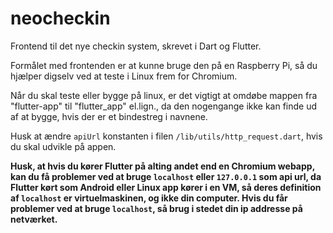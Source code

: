 # neocheckin

Frontend til det nye checkin system, skrevet i Dart og Flutter.

Formålet med frontenden er at kunne bruge den på en Raspberry Pi, så du hjælper digselv ved at teste i Linux frem for Chromium.

Når du skal teste eller bygge på linux, er det vigtigt at omdøbe mappen fra "flutter-app" til "flutter_app" el.lign., da den nogengange ikke kan finde ud af at bygge, hvis der er et bindestreg i navnene.

Husk at ændre `apiUrl` konstanten i filen `/lib/utils/http_request.dart`, hvis du skal udvikle på appen.

**Husk, at hvis du kører Flutter på alting andet end en Chromium webapp, kan du få problemer ved at bruge `localhost` eller `127.0.0.1` som api url, da Flutter kørt som Android eller Linux app kører i en VM, så deres definition af `localhost` er virtuelmaskinen, og ikke din computer. Hvis du får problemer ved at bruge `localhost`, så brug i stedet din ip addresse på netværket.**